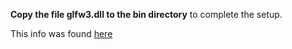 **Copy the file glfw3.dll to the bin directory** to complete the setup.

This info was found [here](https://www.youtube.com/watch?v=LcHCygwIgLo)